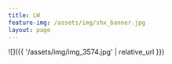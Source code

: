 ```yaml
---
title: LW
feature-img: /assets/img/shx_banner.jpg
layout: page
---
```

![]({{ '/assets/img/img_3574.jpg' | relative_url }})
